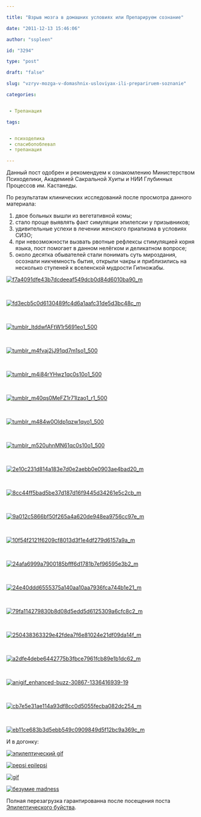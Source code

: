 ```yaml
---

title: "Взрыв мозга в домашних условиях или Препарируем сознание"

date: "2011-12-13 15:46:06"

author: "sspleen"

id: "3294"

type: "post"

draft: "false"

slug: "vzryv-mozga-v-domashnix-usloviyax-ili-prepariruem-soznanie"

categories:


 - Трепанация

tags:


 - психоделика
 - спасибопоблевал
 - трепанация

---
```

Данный пост одобрен и рекомендуем к ознакомлению Министерством Психоделики, Академией Сакральной Хуиты и НИИ Глубинных Процессов им. Кастанеды.  
  
По результатам клинических исследований после просмотра данного материала:  
1) двое больных вышли из вегетативной комы;  
2) стало проще выявлять факт симуляции эпилепсии у призывников;  
3) удивительные успехи в лечении женского приапизма в условиях СИЗО;  
4) при невозможности вызвать рвотные рефлексы стимуляцией корня языка, пост помогает в данном нелёгком и деликатном вопросе;  
5) около десятка обывателей стали понимать суть мироздания, осознали никчемность бытия, открыли чакры и приблизились на несколько ступеней к вселенской мудрости Гипножабы.  
  
[![](/uploads/2011/12/f7a4091dfe43b7dcdeeaf549dcb0d84d6010ba90_m.gif "f7a4091dfe43b7dcdeeaf549dcb0d84d6010ba90_m")](/uploads/2011/12/f7a4091dfe43b7dcdeeaf549dcb0d84d6010ba90_m.gif)  
  
   
  
[![](/uploads/2011/12/fd3ecb5c0d6130489fc4d6a1aafc31de5d3bc48c_m.gif "fd3ecb5c0d6130489fc4d6a1aafc31de5d3bc48c_m")](/uploads/2011/12/fd3ecb5c0d6130489fc4d6a1aafc31de5d3bc48c_m.gif)  
  
   
  
[![](/uploads/2011/12/tumblr_ltddwfAFtW1r5691eo1_500.gif "tumblr_ltddwfAFtW1r5691eo1_500")](/uploads/2011/12/tumblr_ltddwfAFtW1r5691eo1_500.gif)  
  
   
  
[![](/uploads/2011/12/tumblr_m4fvaj2jJ91qd7m1so1_500.gif "tumblr_m4fvaj2jJ91qd7m1so1_500")](/uploads/2011/12/tumblr_m4fvaj2jJ91qd7m1so1_500.gif)  
  
   
  
[![](/uploads/2011/12/tumblr_m4i84rYHwz1qc0s10o1_500.gif "tumblr_m4i84rYHwz1qc0s10o1_500")](/uploads/2011/12/tumblr_m4i84rYHwz1qc0s10o1_500.gif)  
  
   
  
[![](/uploads/2011/12/tumblr_m40qs0MeFZ1r71lzao1_r1_500.gif "tumblr_m40qs0MeFZ1r71lzao1_r1_500")](/uploads/2011/12/tumblr_m40qs0MeFZ1r71lzao1_r1_500.gif)  
  
   
  
[![](/uploads/2011/12/tumblr_m484w0Oldp1qzw1qyo1_500.gif "tumblr_m484w0Oldp1qzw1qyo1_500")](/uploads/2011/12/tumblr_m484w0Oldp1qzw1qyo1_500.gif)  
  
   
  
[![](/uploads/2011/12/tumblr_m520uhnMN61qc0s10o1_500.gif "tumblr_m520uhnMN61qc0s10o1_500")](/uploads/2011/12/tumblr_m520uhnMN61qc0s10o1_500.gif)  
  
   
  
[![](/uploads/2011/12/2e10c231d814a183e7d0e2aebb0e0903ae4bad20_m.gif "2e10c231d814a183e7d0e2aebb0e0903ae4bad20_m")](/uploads/2011/12/2e10c231d814a183e7d0e2aebb0e0903ae4bad20_m.gif)  
  
   
  
[![](/uploads/2011/12/8cc44ff5bad5be37d187d16f9445d34261e5c2cb_m.gif "8cc44ff5bad5be37d187d16f9445d34261e5c2cb_m")](/uploads/2011/12/8cc44ff5bad5be37d187d16f9445d34261e5c2cb_m.gif)  
  
   
  
[![](/uploads/2011/12/9a012c5866bf50f265a4a620de948ea9756cc97e_m.gif "9a012c5866bf50f265a4a620de948ea9756cc97e_m")](/uploads/2011/12/9a012c5866bf50f265a4a620de948ea9756cc97e_m.gif)  
  
   
  
[![](/uploads/2011/12/10f54f2121f6209cf8013d3f1e4df279d6157a9a_m.gif "10f54f2121f6209cf8013d3f1e4df279d6157a9a_m")](/uploads/2011/12/10f54f2121f6209cf8013d3f1e4df279d6157a9a_m.gif)  
  
   
  
[![](/uploads/2011/12/24afa6999a7900185bfff6d1781b7ef96595e3b2_m.gif "24afa6999a7900185bfff6d1781b7ef96595e3b2_m")](/uploads/2011/12/24afa6999a7900185bfff6d1781b7ef96595e3b2_m.gif)  
  
   
  
[![](/uploads/2011/12/24e40ddd6555375a140aa10aa7936fca744b1e21_m.gif "24e40ddd6555375a140aa10aa7936fca744b1e21_m")](/uploads/2011/12/24e40ddd6555375a140aa10aa7936fca744b1e21_m.gif)  
  
   
  
[![](/uploads/2011/12/79fa114279830b8d08d5edd5d6125309a6cfc8c2_m.gif "79fa114279830b8d08d5edd5d6125309a6cfc8c2_m")](/uploads/2011/12/79fa114279830b8d08d5edd5d6125309a6cfc8c2_m.gif)  
  
   
  
[![](/uploads/2011/12/250438363329e42fdea7f6e81024e21df09da14f_m.gif "250438363329e42fdea7f6e81024e21df09da14f_m")](/uploads/2011/12/250438363329e42fdea7f6e81024e21df09da14f_m.gif)  
  
   
  
[![](/uploads/2011/12/a2dfe4debe6442775b3fbce7961fcb89e1b1dc62_m.gif "a2dfe4debe6442775b3fbce7961fcb89e1b1dc62_m")](/uploads/2011/12/a2dfe4debe6442775b3fbce7961fcb89e1b1dc62_m.gif)  
  
   
  
[![](/uploads/2011/12/anigif_enhanced-buzz-30867-1336416939-19.gif "anigif_enhanced-buzz-30867-1336416939-19")](/uploads/2011/12/anigif_enhanced-buzz-30867-1336416939-19.gif)  
  
   
  
[![](/uploads/2011/12/cb7e5e31ae114a93df8cc0d5055fecba082dc254_m.gif "cb7e5e31ae114a93df8cc0d5055fecba082dc254_m")](/uploads/2011/12/cb7e5e31ae114a93df8cc0d5055fecba082dc254_m.gif)  
  
   
  
[![](/uploads/2011/12/eb11ce683b3d5ebb549c0909849d5f12bc9a369c_m.gif "eb11ce683b3d5ebb549c0909849d5f12bc9a369c_m")](/uploads/2011/12/eb11ce683b3d5ebb549c0909849d5f12bc9a369c_m.gif)  
  
И в догонку:  
  
[![эпилептический gif](/uploads/2011/12/69262615ha1.gif "эпилепсия")](/uploads/2011/12/69262615ha1.gif)  
  
[![pepsi epilepsi](/uploads/2011/12/epilepsi.gif "epilepsi")](/uploads/2011/12/epilepsi.gif)  
  
[![gif](/uploads/2011/12/black-ass.gif "давай до свидания")](/uploads/2011/12/black-ass.gif)  
  
[![безумие madness](/uploads/2011/12/3648211328_49a64d3d67_o.gif "бесконечный ад")](/uploads/2011/12/3648211328_49a64d3d67_o.gif)  
  
Полная перезагрузка гарантированна после посещения поста   [Эпилептического буйства](/2012/02/epilepticheskogo-bujstva-post/).